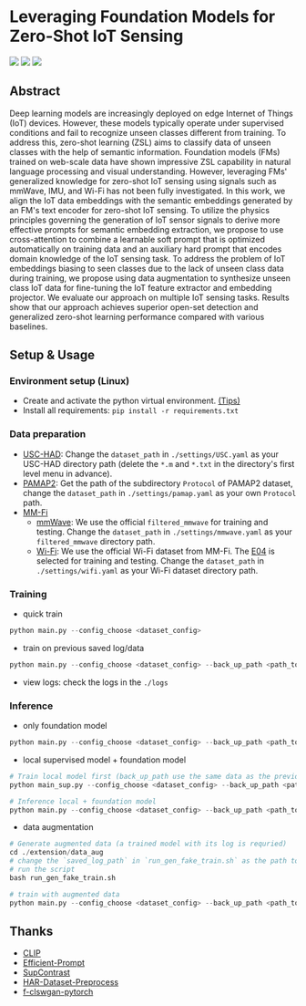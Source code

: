 # Leveraging Foundation Models for Zero-Shot IoT Sensing
[![](https://img.shields.io/badge/LICENSE-MIT-blue?style=flat)](https://github.com/schrodingho/FM_ZSL_IoT/blob/main/LICENSE) 
[![](https://img.shields.io/badge/ECAI-2024-purple?style=flat)](https://www.ecai2024.eu/calls/main-track) 
[![](https://img.shields.io/badge/arXiv:2407.19893-red?style=flat)](https://arxiv.org/pdf/2407.19893)

## Abstract
Deep learning models are increasingly deployed on edge Internet of Things (IoT) devices. However, these models typically operate under supervised conditions and fail to recognize unseen classes different from training. To address this, zero-shot learning (ZSL) aims to classify data of unseen classes with the help of semantic information. Foundation models (FMs) trained on web-scale data have shown impressive ZSL capability in natural language processing and visual understanding. However, leveraging FMs' generalized knowledge for zero-shot IoT sensing using signals such as mmWave, IMU, and Wi-Fi has not been fully investigated. In this work, we align the IoT data embeddings with the semantic embeddings generated by an FM's text encoder for zero-shot IoT sensing. To utilize the physics principles governing the generation of IoT sensor signals to derive more effective prompts for semantic embedding extraction, we propose to use cross-attention to combine a learnable soft prompt that is optimized automatically on training data and an auxiliary hard prompt that encodes domain knowledge of the IoT sensing task. To address the problem of IoT embeddings biasing to seen classes due to the lack of unseen class data during training, we propose using data augmentation to synthesize unseen class IoT data for fine-tuning the IoT feature extractor and embedding projector. We evaluate our approach on multiple IoT sensing tasks. Results show that our approach achieves superior open-set detection and generalized zero-shot learning performance compared with various baselines.

## Setup & Usage
### Environment setup (Linux)
- Create and activate the python virtual environment. [(Tips)](https://stackoverflow.com/questions/43069780/how-to-create-virtual-env-with-python3)
- Install all requirements: `pip install -r requirements.txt`
### Data preparation
- [USC-HAD](https://sipi.usc.edu/had/): Change the `dataset_path` in `./settings/USC.yaml` as your USC-HAD directory path (delete the `*.m` and `*.txt` in the directory's first level menu in advance).
- [PAMAP2](https://archive.ics.uci.edu/dataset/231/pamap2+physical+activity+monitoring): Get the path of the subdirectory `Protocol` of PAMAP2 dataset, change the `dataset_path` in `./settings/pamap.yaml` as your own `Protocol` path.
- [MM-Fi](https://ntu-aiot-lab.github.io/mm-fi)
  - [mmWave](https://drive.google.com/file/d/1KxPaB2amj0mQkjhrx_1yfPQ0_s2H58tx/view?usp=drive_link): We use the official `filtered_mmwave` for training and testing. Change the `dataset_path` in `./settings/mmwave.yaml` as your `filtered_mmwave` directory path.
  - [Wi-Fi](https://github.com/ybhbingo/MMFi_dataset): We use the official Wi-Fi dataset from MM-Fi. The [E04](https://drive.google.com/file/d/1-XTwxO0ymJ1AtI5HsOOjD-XTrIHKPaA1/view?usp=drive_link) is selected for training and testing. Change the `dataset_path` in `./settings/wifi.yaml` as your Wi-Fi dataset directory path.
### Training
- quick train
```python
python main.py --config_choose <dataset_config>
```
- train on previous saved log/data
```python
python main.py --config_choose <dataset_config> --back_up_path <path_to_saved_log_or_data>
```
- view logs: check the logs in the `./logs`
### Inference
- only foundation model
```python
python main.py --config_choose <dataset_config> --back_up_path <path_to_saved_log_or_data> --test_model_path <path_to_saved_model>
```

- local supervised model + foundation model
```python
# Train local model first (back_up_path use the same data as the previous trained foundation model)
python main_sup.py --config_choose <dataset_config> --back_up_path <path_to_saved_log_or_data>

# Inference local + foundation model
python main.py --config_choose <dataset_config> --back_up_path <path_to_saved_log_or_data> --test_model_path <path_to_saved_fm_model> --local_model_path <path_to_saved_local_model>
```

- data augmentation
```python
# Generate augmented data (a trained model with its log is requried)
cd ./extension/data_aug
# change the `saved_log_path` in `run_gen_fake_train.sh` as the path to the saved log
# run the script
bash run_gen_fake_train.sh
```

```python
# train with augmented data
python main.py --config_choose <dataset_config> --back_up_path <path_to_saved_log_or_data> --fake True
```

## Thanks
- [CLIP](https://github.com/openai/CLIP)
- [Efficient-Prompt](https://github.com/ju-chen/Efficient-Prompt)
- [SupContrast](https://github.com/HobbitLong/SupContrast)
- [HAR-Dataset-Preprocess](https://github.com/xushige/HAR-Dataset-Preprocess)
- [f-clswgan-pytorch](https://github.com/mkara44/f-clswgan_pytorch)